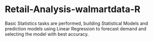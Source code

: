 # Retail-Analysis-walmartdata-R
Basic Statistics tasks are performed, building Statistical Models and prediction models using Linear Regression to forecast demand and selecting the model with best accuracy.
